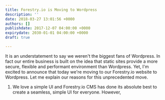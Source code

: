 ```yaml
---
title: Forestry.io is Moving to Wordpress
description: ''
date: 2018-03-27 13:01:56 +0000
authors: []
publishdate: 2017-12-07 04:00:00 +0000
expirydate: 2030-01-01 04:00:00 +0000
draft: true

---
```

It is an understatement to say we weren't the biggest fans of Wordpress. In fact our entire business is built on the idea that static sites provide a more secure, flexible and performant environment than Wordpress. Yet, I'm excited to announce that today we're moving to our Forestry.io website to Wordpress. Let me explain our reasons for this unprecedented move.

1. We love a simple UI and Forestry.io CMS has done its absolute best to create a seamless, simple UI for everyone. However, 